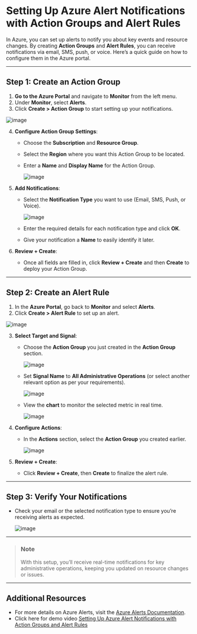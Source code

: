 # Setting Up Azure Alert Notifications with Action Groups and Alert Rules

In Azure, you can set up alerts to notify you about key events and resource changes. By creating **Action Groups** and **Alert Rules**, you can receive notifications via email, SMS, push, or voice. Here’s a quick guide on how to configure them in the Azure portal.

---

## Step 1: Create an Action Group

1. **Go to the Azure Portal** and navigate to **Monitor** from the left menu.
2. Under **Monitor**, select **Alerts**.
3. Click **Create > Action Group** to start setting up your notifications.

![image](https://github.com/user-attachments/assets/e5bd741a-0d3c-470d-82f5-e764fa820988)


4. **Configure Action Group Settings**:
   - Choose the **Subscription** and **Resource Group**.
   - Select the **Region** where you want this Action Group to be located.
   - Enter a **Name** and **Display Name** for the Action Group.

     ![image](https://github.com/user-attachments/assets/dce16b33-3a53-486a-bef2-8f19a2289b79)


5. **Add Notifications**:
   - Select the **Notification Type** you want to use (Email, SMS, Push, or Voice).
     
     ![image](https://github.com/user-attachments/assets/12b3194e-e4ef-4794-900d-aefd67b6cac2)

   - Enter the required details for each notification type and click **OK**.
   - Give your notification a **Name** to easily identify it later.

6. **Review + Create**:
   - Once all fields are filled in, click **Review + Create** and then **Create** to deploy your Action Group.

---

## Step 2: Create an Alert Rule

1. In the **Azure Portal**, go back to **Monitor** and select **Alerts**.
2. Click **Create > Alert Rule** to set up an alert.

![image](https://github.com/user-attachments/assets/eb5aed18-1c9a-4b8d-bb04-73ab85d0ce8e)


3. **Select Target and Signal**:
   - Choose the **Action Group** you just created in the **Action Group** section.
     
     ![image](https://github.com/user-attachments/assets/c6f6b3af-e598-456c-bb88-f73d40c2978c)

   - Set **Signal Name** to **All Administrative Operations** (or select another relevant option as per your requirements).

     ![image](https://github.com/user-attachments/assets/98434f02-610c-457d-9372-33cdb3ed17eb)

   - View the **chart** to monitor the selected metric in real time.

     ![image](https://github.com/user-attachments/assets/1ec70843-53e1-41ff-8331-7abc222b015f)

     
    

4. **Configure Actions**:
   - In the **Actions** section, select the **Action Group** you created earlier.

     ![image](https://github.com/user-attachments/assets/870b6e8a-9f18-4b0d-8325-c79802a216b1)


5. **Review + Create**:
   - Click **Review + Create**, then **Create** to finalize the alert rule.

---

## Step 3: Verify Your Notifications

- Check your email or the selected notification type to ensure you’re receiving alerts as expected.

  ![image](https://github.com/user-attachments/assets/7362d246-5ac6-4e63-896e-a04b12549d5c)


---

> ### Note
> With this setup, you’ll receive real-time notifications for key administrative operations, keeping you updated on resource changes or issues.

---

## Additional Resources
- For more details on Azure Alerts, visit the [Azure Alerts Documentation](https://learn.microsoft.com/azure/monitoring/).
- Click here for demo video [Setting Up Azure Alert Notifications with Action Groups and Alert Rules]()

